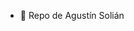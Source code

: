 - 👋 Repo de Agustín Solián

<!---
asolian/asolian is a ✨ special ✨ repository because its `README.md` (this file) appears on your GitHub profile.
You can click the Preview link to take a look at your changes.
--->
